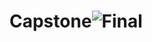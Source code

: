 # Capstone![Final](https://github.com/user-attachments/assets/15ddd454-aa10-4f27-8f6e-722d36143d4d)

